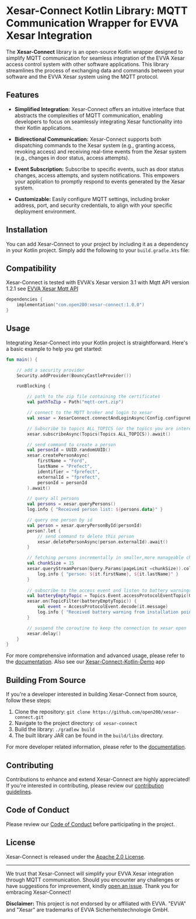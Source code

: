 # Xesar-Connect Kotlin Library: MQTT Communication Wrapper for EVVA Xesar Integration

The **Xesar-Connect** library is an open-source Kotlin wrapper designed to simplify MQTT communication for seamless integration of the EVVA Xesar access control system with other software applications. This library streamlines the process of exchanging data and commands between your software and the EVVA Xesar system using the MQTT protocol.

## Features

- **Simplified Integration:** Xesar-Connect offers an intuitive interface that abstracts the complexities of MQTT communication, enabling developers to focus on seamlessly integrating Xesar functionality into their Kotlin applications.

- **Bidirectional Communication:** Xesar-Connect supports both dispatching commands to the Xesar system (e.g., granting access, revoking access) and receiving real-time events from the Xesar system (e.g., changes in door status, access attempts).

- **Event Subscription:** Subscribe to specific events, such as door status changes, access attempts, and system notifications. This empowers your application to promptly respond to events generated by the Xesar system.

- **Customizable:** Easily configure MQTT settings, including broker address, port, and security credentials, to align with your specific deployment environment.

## Installation

You can add Xesar-Connect to your project by including it as a dependency in your Kotlin project. Simply add the following to your `build.gradle.kts` file:


## Compatibility

Xesar-Connect is tested with EVVA's Xesar version 3.1 with Mqtt API version 1.2.1 see [EVVA Xesar Mqtt API](https://integrations.api.xesar.evva.com/)


```kotlin
dependencies {
    implementation("com.open200:xesar-connect:1.0.0")
}
```

## Usage

Integrating Xesar-Connect into your Kotlin project is straightforward. Here's a basic example to help you get started:

```kotlin
fun main() {

    // add a security provider
    Security.addProvider(BouncyCastleProvider())

    runBlocking {

        // path to the zip file containing the certificates
        val pathToZip = Path("mqtt-cert.zip")

        // connect to the MQTT broker and login to xesar
        val xesar = XesarConnect.connectAndLoginAsync(Config.configureFromZip(pathToZip)).await()

        // Subscribe to topics ALL_TOPICS (or the topics you are interested in)
        xesar.subscribeAsync(Topics(Topics.ALL_TOPICS)).await()

        // send command to create a person
        val personId = UUID.randomUUID()
        xesar.createPersonAsync(
            firstName = "Ford",
            lastName = "Prefect",
            identifier = "fprefect",
            externalId = "fprefect",
            personId = personId
        ).await()

        // query all persons
        val persons = xesar.queryPersons()
        log.info { "Received person list: ${persons.data}" }

        // query one person by id
        val person = xesar.queryPersonById(personId)
        person?.let {
            // send command to delete this person
            xesar.deletePersonAsync(person.externalId).await()
        }

        // fetching persons incrementally in smaller,more manageable chunks
        val chunkSize = 15
        xesar.queryStreamPerson(Query.Params(pageLimit =chunkSize)).collect{
            log.info { "person: ${it.firstName}, ${it.lastName}" }
        }
        
        // subscribe to the access event and listen to battery warnings. You can use the provided enums for the events from the library
        val batteryEmptyTopic = Topics.Event.accessProtocolEventTopic(GroupOfEvent.EvvaComponent, EventType.BATTERY_EMPTY)
        xesar.on(TopicFilter(batteryEmptyTopic)) {
            val event = AccessProtocolEvent.decode(it.message)
            log.info { "Received battery warning from installation point identifier: ${event.installationPointIdentifier}" }
        }

        // suspend the coroutine to keep the connection to xesar open
        xesar.delay()
    }
}
```

For more comprehensive information and advanced usage, please refer to the [documentation](https://github.com/open200/xesar-connect/blob/main/docs/usage.md).
Also see our [Xesar-Connect-Kotlin-Demo](https://github.com/open200/xesar-connect-kotlin-demo) app 

## Building From Source

If you're a developer interested in building Xesar-Connect from source, follow these steps:

1. Clone the repository: `git clone https://github.com/open200/xesar-connect.git`
2. Navigate to the project directory: `cd xesar-connect`
3. Build the library: `./gradlew build`
4. The built library JAR can be found in the `build/libs` directory.

For more developer related information, please refer to the [documentation](https://github.com/open200/xesar-connect/blob/main/docs/development.md).

## Contributing

Contributions to enhance and extend Xesar-Connect are highly appreciated! If you're interested in contributing, please review our [contribution guidelines](https://github.com/open200/xesar-connect/blob/main/CONTRIBUTING.md).

## Code of Conduct

Please review our [Code of Conduct](https://github.com/open200/xesar-connect/blob/main/CODE_OF_CONDUCT.md) before participating in the project.

## License

Xesar-Connect is released under the [Apache 2.0 License](https://github.com/open200/xesar-connect/blob/main/LICENSE).

---

We trust that Xesar-Connect will simplify your EVVA Xesar integration through MQTT communication. Should you encounter any challenges or have suggestions for improvement, kindly [open an issue](https://github.com/open200/xesar-connect/issues). Thank you for embracing Xesar-Connect!

**Disclaimer:** This project is not endorsed by or affiliated with EVVA. "EVVA" and "Xesar" are trademarks of EVVA Sicherheitstechnologie GmbH.
